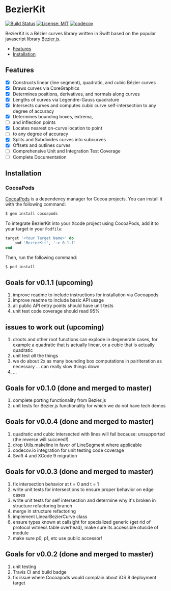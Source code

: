 # BezierKit

[![Build Status](https://travis-ci.org/hfutrell/BezierKit.svg?branch=master)](https://travis-ci.org/hfutrell/BezierKit)
[![License: MIT](https://img.shields.io/badge/License-MIT-yellow.svg)](https://opensource.org/licenses/MIT)
[![codecov](https://codecov.io/gh/hfutrell/BezierKit/branch/master/graph/badge.svg)](https://codecov.io/gh/hfutrell/BezierKit)

BezierKit is a Bézier curves library written in Swift based on the popular javascript library [Bezier.js](https://pomax.github.io/bezierjs/).

- [Features](#features)
- [Installation](#installation)

## Features
- [x] Constructs linear (line segment), quadratic, and cubic Bézier curves
- [x] Draws curves via CoreGraphics
- [x] Determines positions, derivatives, and normals along curves
- [x] Lengths of curves via Legendre-Gauss quadrature
- [x] Intersects curves and computes cubic curve self-intersection to any degree of accuracy
- [x] Determines bounding boxes, extrema,
- [ ] and inflection points
- [x] Locates nearest on-curve location to point
- [ ] to any degree of accuracy
- [x] Splits and Subdivides curves into subcurves
- [x] Offsets and outlines curves
- [ ] Comprehensive Unit and Integration Test Coverage
- [ ] Complete Documentation

## Installation

### CocoaPods

[CocoaPods](http://cocoapods.org) is a dependency manager for Cocoa projects. You can install it with the following command:

```bash
$ gem install cocoapods
```

To integrate BezierKit into your Xcode project using CocoaPods, add it to your target in your `Podfile`:

```ruby
target '<Your Target Name>' do
    pod 'BezierKit', '~> 0.1.1'
end
```

Then, run the following command:

```bash
$ pod install
```

## Goals for v0.1.1 (upcoming)
1. improve readme to include instructions for installation via Cocoapods
2. improve readme to include basic API usage
3. all public API entry points should have unit tests
4. unit test code coverage should read 95%

## issues to work out (upcoming)
1. droots and other root functions can explode in degenerate cases, for example a quadratic that is actually linear, or a cubic that is actually quadratic 
2. unit test *all* the things
3. we do about 2x as many bounding box computations in pairIteration as necessary ... can really slow things down
4. ...

## Goals for v0.1.0 (done and merged to master)
1. complete porting functionality from Bezier.js
2. unit tests for Bezier.js functionality for which we do not have tech demos

## Goals for v0.0.4 (done and merged to master)
1. quadratic and cubic intersected with lines will fail because: unsupported (the reverse will succeed!)
2. drop Utils.makeline in favor of LineSegment where applicable
3. codecov.io integration for unit testing code coverage
4. Swift 4 and XCode 9 migration

## Goals for v0.0.3 (done and merged to master)
1. fix intersection behavior at t = 0 and t = 1
2. write unit tests for intersections to ensure proper behavior on edge cases
3. write unit tests for self intersection and determine why it's broken in structure refactoring branch
4. merge in structure refactoring
5. implement LinearBezierCurve class
6. ensure types known at callsight for specialized generic (get rid of protocol witness table overhead), make sure its accessible otuside of module
7. make sure p0, p1, etc use public accessor!

## Goals for v0.0.2 (done and merged to master)
1. unit testing
2. Travis CI and build badge
3. fix issue where Cocoapods would complain about iOS 8 deployment target
